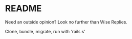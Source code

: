 # README

Need an outside opinion? Look no further than Wise Replies.

Clone, bundle, migrate, run with 'rails s'

